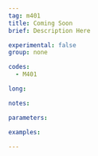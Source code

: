 ```yaml
---
tag: m401
title: Coming Soon
brief: Description Here

experimental: false
group: none

codes:
  - M401

long:

notes:

parameters:

examples:

---
```


